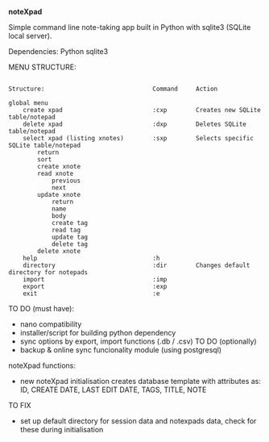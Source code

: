 **noteXpad**

Simple command line note-taking app built in Python with sqlite3 (SQLite local server). 

Dependencies:
Python
sqlite3

MENU STRUCTURE:

```console

Structure:                              Command     Action

global menu
    create xpad                         :cxp        Creates new SQLite table/notepad
    delete xpad                         :dxp        Deletes SQLite table/notepad
    select xpad (listing xnotes)        :sxp        Selects specific SQLite table/notepad
        return
        sort
        create xnote
        read xnote
            previous
            next
        update xnote
            return
            name
            body
            create tag
            read tag
            update tag
            delete tag
        delete xnote
    help                                :h
    directory                           :dir        Changes default directory for notepads
    import                              :imp
    export                              :exp
    exit                                :e
```

TO DO (must have):
- nano compatibility
- installer/script for building python dependency
- sync options by export, import functions (.db / .csv)
TO DO (optionally)
- backup & online sync funcionality module (using postgresql)

noteXpad functions:
- new noteXpad initialisation creates database template with attributes as: 
ID, CREATE DATE, LAST EDIT DATE, TAGS, TITLE, NOTE

TO FIX
- set up default directory for session data and notexpads data, check for these during initialisation